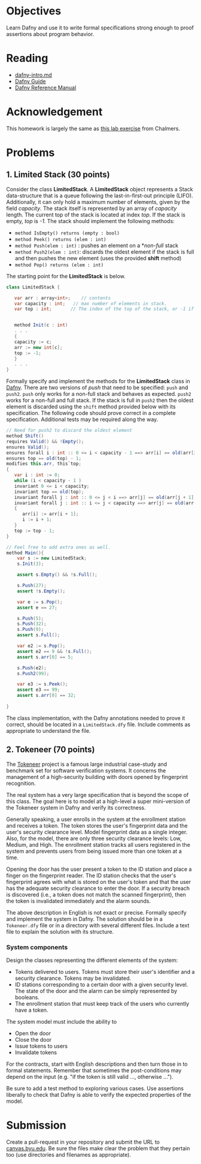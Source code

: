 # Objectives

Learn Dafny and use it to write formal specifications strong enough to proof assertions about program behavior.

# Reading

* [dafny-intro.md](https://bitbucket.org/byucs329/byu-cs-329-lecture-notes/src/master/dafny/dafny-intro.md)
* [Dafny Guide](https://rise4fun.com/dafny/tutorialcontent/guide)
* [Dafny Reference Manual](https://github.com/Microsoft/dafny/blob/master/Docs/DafnyRef/out/DafnyRef.pdf)

# Acknowledgement

This homework is largely the same as [this lab exercise](http://www.cse.chalmers.se/edu/year/2016/course/course/TDA567_Testing_debugging_and_verification/Lab2.html) from Chalmers.

# Problems

## 1. Limited Stack (30 points)  

Consider the class **LimitedStack**. A **LimitedStack** object represents a Stack data-structure that is a queue following the last-in-first-out principle (LIFO). Additionally, it can only hold a maximum number of elements, given by the field *capacity*. The stack itself is represented by an array of *capacity* length. The current top of the stack is located at index *top*. If the stack is empty, *top* is *-1*. The stack should implement the following methods:

   * `method IsEmpty() returns (empty : bool)`
   * `method Peek() returns (elem : int)`
   * `method Push(elem : int)` : pushes an element on a **non-full* stack
   * `method Push2(elem : int)`: discards the oldest element if the stack is full and then pushes the new element (uses the provided **shift** method)
   * `method Pop() returns (elem : int)`

The starting point for the **LimitedStack** is below. 

``` java
class LimitedStack {

   var arr : array<int>;    // contents
   var capacity : int;   // max number of elements in stack.
   var top : int;       // The index of the top of the stack, or -1 if the stack is empty.


   method Init(c : int)
   . . .
   {
   capacity := c;
   arr := new int[c];
   top := -1;
   } 
   . . . 
}
```

Formally specify and implement the methods for the **LimitedStack** class in [Dafny](https://github.com/Microsoft/dafny). There are two versions of *push* that need to be specified: `push` and `push2`. `push` only works for a non-full stack and behaves as expected. `push2` works for a non-full and full stack. If the stack is full in `push2` then the oldest element is discarded using the `shift` method provided below with its specification. The following code should prove correct in a complete specification. Additional tests may be required along the way.

``` java
// Need for push2 to discard the oldest element
method Shift()
requires Valid() && !Empty();
ensures Valid();
ensures forall i : int :: 0 <= i < capacity - 1 ==> arr[i] == old(arr[i + 1]);
ensures top == old(top) - 1;
modifies this.arr, this`top;
{
   var i : int := 0;
   while (i < capacity - 1 )
   invariant 0 <= i < capacity;
   invariant top == old(top);
   invariant forall j : int :: 0 <= j < i ==> arr[j] == old(arr[j + 1]);
   invariant forall j : int :: i <= j < capacity ==> arr[j] == old(arr[j]);
   {
      arr[i] := arr[i + 1];
      i := i + 1;
   }
   top := top - 1;
}

// Feel free to add extra ones as well.
method Main(){
    var s := new LimitedStack;
    s.Init(3);

    assert s.Empty() && !s.Full(); 

    s.Push(27);
    assert !s.Empty();

    var e := s.Pop();
    assert e == 27;

    s.Push(5);
    s.Push(32);
    s.Push(9);
    assert s.Full();

    var e2 := s.Pop();
    assert e2 == 9 && !s.Full(); 
    assert s.arr[0] == 5;

    s.Push(e2);
    s.Push2(99);

    var e3 := s.Peek();
    assert e3 == 99;
    assert s.arr[0] == 32;
                     
}
```

The class implementation, with the Dafny annotations needed to prove it correct, should be located in a `LimitedStack.dfy` file. Include comments as appropriate to understand the file.

## 2. Tokeneer (70 points)

The [Tokeneer](http://www.adacore.com/sparkpro/tokeneer) project is a famous large industrial case-study and benchmark set for software verification systems. It concerns the management of a high-security building with doors opened by fingerprint recognition.

The real system has a very large specification that is beyond the scope of this class. The goal here is to model at a high-level a super mini-version of the Tokeneer system in Dafny and verify its correctness. 

Generally speaking, a user enrolls in the system at the enrollment station and receives a token. The token stores the user's fingerprint data and the user's security clearance level. Model fingerprint data as a single integer. Also, for the model, there are only three security clearance levels: Low, Medium, and High. The enrollment station tracks all users registered in the system and prevents users from being issued more than one token at a time.

Opening the door has the user present a token to the ID station and place a finger on the fingerprint reader. The ID station checks that the user's fingerprint agrees with what is stored on the user's token and that the user has the adequate security clearance to enter the door. If a security breach is discovered (i.e., a token does not match the scanned fingerprint), then the token is invalidated immediately and the alarm sounds.

The above description in English is not exact or precise. Formally specify and implement the system in Dafny. The solution should be in a `Tokeneer.dfy` file or in a directory with several different files. Include a text file to explain the solution with its structure.

### System components

Design the classes representing the different elements of the system:

  * Tokens delivered to users. Tokens must store their user's identifier and a security clearance. Tokens may be invalidated.
  * ID stations corresponding to a certain door with a given security level. The state of the door and the alarm can be simply represented by booleans.
  * The enrollment station that must keep track of the users who currently have a token.

The system model must include the ability to 

   * Open the door
   * Close the door
   * Issue tokens to users
   * Invalidate tokens

For the contracts, start with English descriptions and then turn those in to formal statements.
Remember that sometimes the post-conditions may depend on the input (e.g. "if the token is still valid ..., otherwise ..."). 

Be sure to add a test method to exploring various cases. Use assertions liberally to check that Dafny is able to verify the expected properties of the model.

# Submission

Create a pull-request in your repository and submit the URL to [canvas.byu.edu](http://canvas.byu.edu). Be sure the files make clear the problem that they pertain too (use directories and filenames as appropriate).
